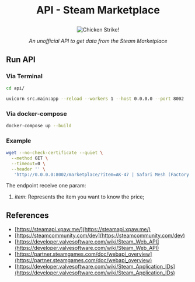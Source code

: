 # <p align="center"> API - Steam Marketplace </p>

<p align="center"> <img src="https://imgur.com/9SCUZGV.png" alt="Chicken Strike!"/> </p>

_<p align="center"> An unofficial API to get data from the Steam Marketplace </p>_

## Run API

### Via Terminal

```bash
cd api/

uvicorn src.main:app --reload --workers 1 --host 0.0.0.0 --port 8002
```

### Via docker-compose

```bash
docker-compose up --build
```

### Example

```bash
wget --no-check-certificate --quiet \
  --method GET \
  --timeout=0 \
  --header '' \
   'http://0.0.0.0:8002/marketplace/?item=AK-47 | Safari Mesh (Factory New)'
```

The endpoint receive one param:

1. _item_: Represents the item you want to know the price;

## References

- [https://steamapi.xpaw.me/](https://steamapi.xpaw.me/)
- [https://steamcommunity.com/dev](https://steamcommunity.com/dev)
- [https://developer.valvesoftware.com/wiki/Steam_Web_API](https://developer.valvesoftware.com/wiki/Steam_Web_API)
- [https://partner.steamgames.com/doc/webapi_overview](https://partner.steamgames.com/doc/webapi_overview)
- [https://developer.valvesoftware.com/wiki/Steam_Application_IDs](https://developer.valvesoftware.com/wiki/Steam_Application_IDs)
